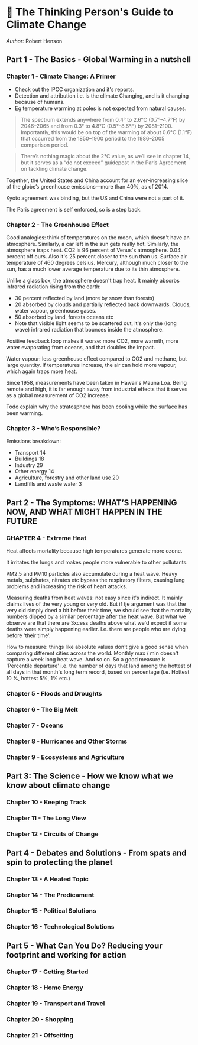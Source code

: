 # 📝 The Thinking Person's Guide to Climate Change

*Author:* Robert Henson

## Part 1 - The Basics - Global Warming in a nutshell
### Chapter 1 - Climate Change: A Primer

- Check out the IPCC organization and it's reports.
- Detection and attribution i.e. is the climate Changing, and is it changing because of humans.
- Eg temperature warming at poles is not expected from natural causes.

> The spectrum extends anywhere from 0.4° to 2.6°C (0.7°–4.7°F) by 2046–2065 and
> from 0.3° to 4.8°C (0.5°–8.6°F) by 2081–2100. Importantly, this would be on
> top of the warming of about 0.6°C (1.1°F) that occurred from the 1850–1900
> period to the 1986–2005 comparison period.

> There’s nothing magic about the 2°C value, as we’ll see in chapter 14, but it
> serves as a “do not exceed” guidepost in the Paris Agreement on tackling
> climate change.

Together, the United States and China account for an ever-increasing slice of the globe’s greenhouse emissions—more than 40%, as of 2014.
	
Kyoto agreement was binding, but the US and China were not a part of it.

The Paris agreement is self enforced, so is a step back.
	
### Chapter 2 - The Greenhouse Effect

Good analogies: think of temperatures on the moon, which doesn't have an
atmosphere. Similarly, a car left in the sun gets really hot. Similarly, the
atmosphere traps heat. CO2 is 96 percent of Venus's atmosphere. 0.04 percent off
ours. Also it's 25 percent closer to the sun than us. Surface air temperature of
460 degrees celsius. Mercury, although much closer to the sun, has a much lower
average temperature due to its thin atmosphere.

Unlike a glass box, the atmosphere doesn't trap heat. It mainly absorbs infrared
radiation rising from the earth:

- 30 percent reflected by land (more by snow than forests) 
- 20 absorbed by clouds and partially reflected back downwards. Clouds, water
  vapour, greenhouse gases. 
- 50 absorbed by land, forests oceans etc
- Note that visible light seems to be scattered out, it's only the (long wave)
  infrared radiation that bounces inside the atmosphere.

Positive feedback loop makes it worse: more CO2, more warmth, more water
evaporating from oceans, and that doubles the impact. 


Water vapour: less greenhouse effect compared to CO2 and methane, but large
quantity. If temperatures increase, the air can hold more vapour, which again
traps more heat.

Since 1958, measurements have been taken in Hawaii's Mauna Loa. Being remote and
high, it is far enough away from industrial effects that it serves as a global
measurement of CO2 increase.

Todo explain why the stratosphere has been cooling while the surface has been
warming.

### Chapter 3 - Who’s Responsible?

Emissions breakdown:

- Transport 14
- Buildings 18
- Industry 29
- Other energy 14
- Agriculture, forestry and other land use 20
- Landfills and waste water 3

## Part 2 - The Symptoms: WHAT’S HAPPENING NOW, AND WHAT MIGHT HAPPEN IN THE FUTURE

### CHAPTER 4 - Extreme Heat  
Heat affects mortality because high temperatures generate more ozone.

It irritates the lungs and makes people more vulnerable to other pollutants.

PM2.5 and PM10 particles also accumulate during a heat wave. Heavy metals,
sulphates, nitrates etc bypass the respiratory filters, causing lung problems
and increasing the risk of heart attacks.

Measuring deaths from heat waves: not easy since it's indirect. It mainly claims
lives of the very young or very old. But if tje argument was that the very old
simply doed a bit before their time, we should see that the mortality numbers
dipped by a similar percentage after the heat wave. But what we observe are that
there are 3xcess deaths above what we'd expect if some deaths were simply
happening earlier. I.e. there are people who are dying before 'their time'.

How to measure: things like absolute values don't give a good sense when
comparing different cities across the world. Monthly max / min doesn't capture a
week long heat wave. And so on. So a good measure is 'Percentile departure' i.e.
the number of days that land among the hottest of all days in that month's long
term record, based on percentage (i.e. Hottest 10 %, hottest 5%, 1% etc.)

### Chapter 5 - Floods and Droughts
### Chapter 6 - The Big Melt 
### Chapter 7 - Oceans 
### Chapter 8 - Hurricanes and Other Storms 
### Chapter 9 - Ecosystems and Agriculture
## Part 3: The Science - How we know what we know about climate change 
### Chapter 10 - Keeping Track 
### Chapter 11 - The Long View 
### Chapter 12 - Circuits of Change
## Part 4 - Debates and Solutions - From spats and spin to protecting the planet 
### Chapter 13 - A Heated Topic 
### Chapter 14 - The Predicament 
### Chapter 15 - Political Solutions 
### Chapter 16 - Technological Solutions 
## Part 5 - What Can You Do? Reducing your footprint and working for action 
### Chapter 17 - Getting Started 
### Chapter 18 - Home Energy 
### Chapter 19 - Transport and Travel
### Chapter 20 - Shopping
### Chapter 21 - Offsetting


